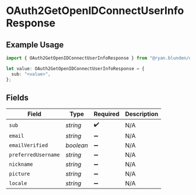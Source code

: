# OAuth2GetOpenIDConnectUserInfoResponse

## Example Usage

```typescript
import { OAuth2GetOpenIDConnectUserInfoResponse } from "@ryan.blunden/discord/models/components";

let value: OAuth2GetOpenIDConnectUserInfoResponse = {
  sub: "<value>",
};
```

## Fields

| Field               | Type                | Required            | Description         |
| ------------------- | ------------------- | ------------------- | ------------------- |
| `sub`               | *string*            | :heavy_check_mark:  | N/A                 |
| `email`             | *string*            | :heavy_minus_sign:  | N/A                 |
| `emailVerified`     | *boolean*           | :heavy_minus_sign:  | N/A                 |
| `preferredUsername` | *string*            | :heavy_minus_sign:  | N/A                 |
| `nickname`          | *string*            | :heavy_minus_sign:  | N/A                 |
| `picture`           | *string*            | :heavy_minus_sign:  | N/A                 |
| `locale`            | *string*            | :heavy_minus_sign:  | N/A                 |